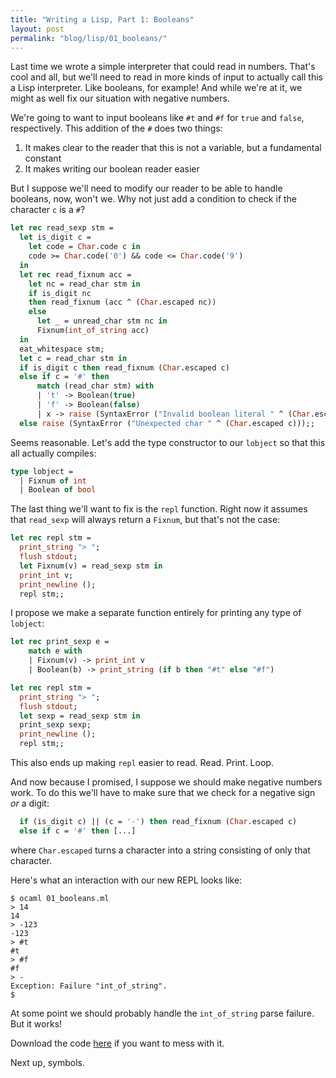 ```yaml
---
title: "Writing a Lisp, Part 1: Booleans"
layout: post
permalink: "blog/lisp/01_booleans/"
---
```


Last time we wrote a simple interpreter that could read in numbers. That's cool
and all, but we'll need to read in more kinds of input to actually call this a
Lisp interpreter. Like booleans, for example! And while we're at it, we might
as well fix our situation with negative numbers.

We're going to want to input booleans like `#t` and `#f` for `true` and
`false`, respectively. This addition of the `#` does two things:

1. It makes clear to the reader that this is not a variable, but a fundamental
   constant
2. It makes writing our boolean reader easier

But I suppose we'll need to modify our reader to be able to handle booleans,
now, won't we. Why not just add a condition to check if the character `c` is a
`#`?

```ocaml
let rec read_sexp stm =
  let is_digit c =
    let code = Char.code c in
    code >= Char.code('0') && code <= Char.code('9')
  in
  let rec read_fixnum acc =
    let nc = read_char stm in
    if is_digit nc
    then read_fixnum (acc ^ (Char.escaped nc))
    else
      let _ = unread_char stm nc in
      Fixnum(int_of_string acc)
  in
  eat_whitespace stm;
  let c = read_char stm in
  if is_digit c then read_fixnum (Char.escaped c)
  else if c = '#' then
      match (read_char stm) with
      | 't' -> Boolean(true)
      | 'f' -> Boolean(false)
      | x -> raise (SyntaxError ("Invalid boolean literal " ^ (Char.escaped x)))
  else raise (SyntaxError ("Unexpected char " ^ (Char.escaped c)));;
```

Seems reasonable. Let's add the type constructor to our `lobject` so that this
all actually compiles:

```ocaml
type lobject =
  | Fixnum of int
  | Boolean of bool
```

The last thing we'll want to fix is the `repl` function. Right now it assumes
that `read_sexp` will always return a `Fixnum`, but that's not the case:

```ocaml
let rec repl stm =
  print_string "> ";
  flush stdout;
  let Fixnum(v) = read_sexp stm in
  print_int v;
  print_newline ();
  repl stm;;
```

I propose we make a separate function entirely for printing any type of
`lobject`:

```ocaml
let rec print_sexp e =
    match e with
    | Fixnum(v) -> print_int v
    | Boolean(b) -> print_string (if b then "#t" else "#f")

let rec repl stm =
  print_string "> ";
  flush stdout;
  let sexp = read_sexp stm in
  print_sexp sexp;
  print_newline ();
  repl stm;;
```

This also ends up making `repl` easier to read. Read. Print. Loop.

And now because I promised, I suppose we should make negative numbers work. To
do this we'll have to make sure that we check for a negative sign *or* a
digit:

```ocaml
  if (is_digit c) || (c = '-') then read_fixnum (Char.escaped c)
  else if c = '#' then [...]
```

where `Char.escaped` turns a character into a string consisting of only that
character.

Here's what an interaction with our new REPL looks like:

```
$ ocaml 01_booleans.ml
> 14
14
> -123
-123
> #t
#t
> #f
#f
> -
Exception: Failure "int_of_string".
$
```

At some point we should probably handle the `int_of_string` parse failure. But
it works!

Download the code <a href="../01_booleans.ml">here</a> if you want to mess with
it.

Next up, symbols.

